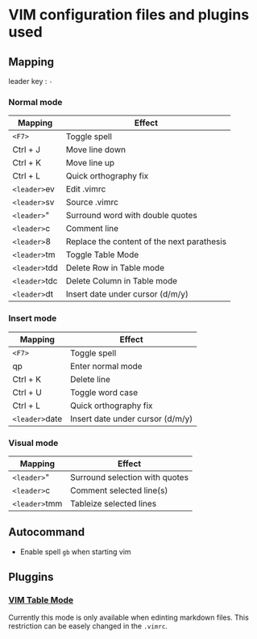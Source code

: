# VIM configuration files and plugins used

## Mapping

leader key : `-`

### Normal mode

| Mapping       | Effect                                     |
|---------------|--------------------------------------------|
| `<F7>`        | Toggle spell                               |
| Ctrl + J      | Move line down                             |
| Ctrl + K      | Move line up                               |
| Ctrl + L      | Quick orthography fix                      |
| `<leader>`ev  | Edit .vimrc                                |
| `<leader>`sv  | Source .vimrc                              |
| `<leader>`"   | Surround word with double quotes           |
| `<leader>`c   | Comment line                               |
| `<leader>`8   | Replace the content of the next parathesis |
| `<leader>`tm  | Toggle Table Mode                          |
| `<leader>`tdd | Delete Row in Table mode                   |
| `<leader>`tdc | Delete Column in Table mode                |
| `<leader>`dt  | Insert date under cursor (d/m/y)           |

### Insert mode

| Mapping        | Effect                           |
|----------------|----------------------------------|
| `<F7>`         | Toggle spell                     |
| qp             | Enter normal mode                |
| Ctrl + K       | Delete line                      |
| Ctrl + U       | Toggle word case                 |
| Ctrl + L       | Quick orthography fix            |
| `<leader>`date | Insert date under cursor (d/m/y) |

### Visual mode

| Mapping       | Effect                         |
|---------------|--------------------------------|
| `<leader>`"   | Surround selection with quotes |
| `<leader>`c   | Comment selected line(s)       |
| `<leader>`tmm | Tableize selected lines        |


## Autocommand

* Enable spell `gb` when starting vim

## Pluggins

### [VIM Table Mode](https://github.com/dhruvasagar/vim-table-mode)

Currently this mode is only available when edinting markdown files. This restriction can be easely changed in the `.vimrc`.
